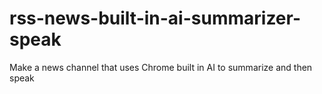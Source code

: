 # rss-news-built-in-ai-summarizer-speak
Make a news channel that uses Chrome built in AI to summarize and then speak
